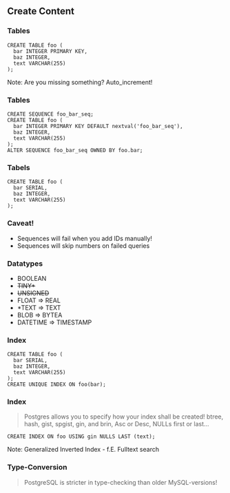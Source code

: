 ## Create Content



### Tables

```postgresplsql
CREATE TABLE foo (
  bar INTEGER PRIMARY KEY,
  baz INTEGER,
  text VARCHAR(255) 
);
```

Note: Are you missing something? Auto_increment!



### Tables

```postgresplsql
CREATE SEQUENCE foo_bar_seq;
CREATE TABLE foo (
  bar INTEGER PRIMARY KEY DEFAULT nextval('foo_bar_seq'),
  baz INTEGER,
  text VARCHAR(255) 
);
ALTER SEQUENCE foo_bar_seq OWNED BY foo.bar;
```



### Tabels

```postgresplsql
CREATE TABLE foo (
  bar SERIAL,
  baz INTEGER,
  text VARCHAR(255) 
);
```



### Caveat!

* Sequences will fail when you add IDs manually!
* Sequences will skip numbers on failed queries



### Datatypes

* BOOLEAN
* ~~TINY*~~
* ~~UNSIGNED~~
* FLOAT => REAL
* *TEXT => TEXT
* BLOB => BYTEA
* DATETIME => TIMESTAMP



### Index

```postgresplsql
CREATE TABLE foo (
  bar SERIAL,
  baz INTEGER,
  text VARCHAR(255) 
);
CREATE UNIQUE INDEX ON foo(bar); 
```



### Index

> Postgres allows you to specify how your index shall be created! 
 btree, hash, gist, spgist, gin, and brin, Asc or Desc, 
 NULLs first or last…

```postgresplsql
CREATE INDEX ON foo USING gin NULLS LAST (text);
```

Note: Generalized Inverted Index - f.E. Fulltext search



### Type-Conversion

> PostgreSQL is stricter in type-checking than older MySQL-versions!


